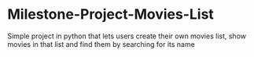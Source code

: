 # Milestone-Project-Movies-List
 Simple project in python that lets users create their own movies list, show movies in that list and find them by searching for its name
